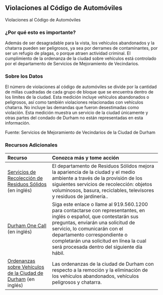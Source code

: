 ## Violaciones al Código de Automóviles 
Violaciones al Código de Automóviles

### ¿Por qué esto es importante?
Además de ser desagradable para la vista, los vehículos abandonados y la chatarra pueden ser peligrosos, ya sea por derrames de contaminantes, por ser un refugio de plagas, o porque atraen actividad criminal. El cumplimiento de la ordenanza de la ciudad sobre vehículos está controlado por el departamento de Servicios de Mejoramiento de Vecindarios.

### Sobre los Datos
El número de violaciones al código de automóviles se divide por la cantidad de millas cuadradas de cada grupo de bloque que se encuentra dentro de los límites de la ciudad. Esta medición incluye vehículos abandonados o peligrosos, así como también violaciones relacionadas con vehículos chatarra. No incluye las demandas que fueron desestimadas como violación. Esta medición muestra un servicio de la ciudad únicamente y otras partes del condado de Durham no están representadas en esta información.

Fuente: Servicios de Mejoramiento de Vecindarios de la Ciudad de Durham  

### Recursos Adicionales

|Recurso | Conozca más y tome acción |
|:--- | :--- |
|[Servicios de Recolección de Residuos Sólidos](http://durhamnc.gov/832/Solid-Waste-Management) (en inglés) | El departamento de Residuos Sólidos mejora la apariencia de la ciudad y el medio ambiente a través de la provisión de los siguientes servicios de recolección: objetos voluminosos, basura, reciclables, televisores y residuos de jardinería..
|[Durham One Call](http://durhamnc.gov/1439/Durham-One-Call) (en inglés) | Siga este enlace o llame al 919.560.1200 para contactarse con representantes, en inglés o español, que contestarán sus preguntas, enviarán una solicitud de servicio, lo comunicarán con el departamento correspondiente o completarán una solicitud en línea la cual será procesada dentro del siguiente día hábil.
|[Ordenanzas sobre Vehículos de la Ciudad de Durham](http://durhamnc.gov/documentcenter/view/1821) (en inglés) | Las ordenanzas de la ciudad de Durham con respecto a la remoción y la eliminación de los vehículos abandonados, vehículos peligrosos y chatarra. 
